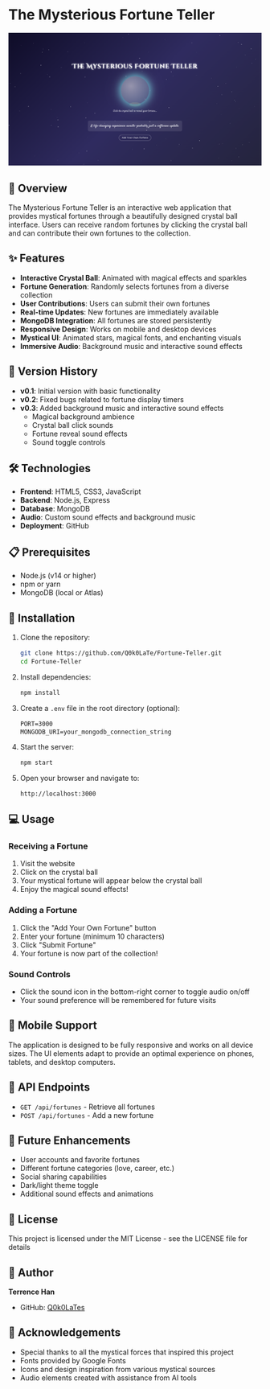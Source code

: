 # The Mysterious Fortune Teller

![Fortune Teller Preview](https://github.com/Q0k0LaTe/Fortune-Teller/blob/master/preview.png)

## 🔮 Overview

The Mysterious Fortune Teller is an interactive web application that provides mystical fortunes through a beautifully designed crystal ball interface. Users can receive random fortunes by clicking the crystal ball and can contribute their own fortunes to the collection.

## ✨ Features

- **Interactive Crystal Ball**: Animated with magical effects and sparkles
- **Fortune Generation**: Randomly selects fortunes from a diverse collection
- **User Contributions**: Users can submit their own fortunes
- **Real-time Updates**: New fortunes are immediately available
- **MongoDB Integration**: All fortunes are stored persistently
- **Responsive Design**: Works on mobile and desktop devices
- **Mystical UI**: Animated stars, magical fonts, and enchanting visuals
- **Immersive Audio**: Background music and interactive sound effects

## 📝 Version History

- **v0.1**: Initial version with basic functionality
- **v0.2**: Fixed bugs related to fortune display timers
- **v0.3**: Added background music and interactive sound effects
  - Magical background ambience
  - Crystal ball click sounds
  - Fortune reveal sound effects
  - Sound toggle controls

## 🛠️ Technologies

- **Frontend**: HTML5, CSS3, JavaScript
- **Backend**: Node.js, Express
- **Database**: MongoDB
- **Audio**: Custom sound effects and background music
- **Deployment**: GitHub

## 📋 Prerequisites

- Node.js (v14 or higher)
- npm or yarn
- MongoDB (local or Atlas)

## 🚀 Installation

1. Clone the repository:
   ```bash
   git clone https://github.com/Q0k0LaTe/Fortune-Teller.git
   cd Fortune-Teller
   ```

2. Install dependencies:
   ```bash
   npm install
   ```

3. Create a `.env` file in the root directory (optional):
   ```
   PORT=3000
   MONGODB_URI=your_mongodb_connection_string
   ```

4. Start the server:
   ```bash
   npm start
   ```

5. Open your browser and navigate to:
   ```
   http://localhost:3000
   ```

## 💻 Usage

### Receiving a Fortune
1. Visit the website
2. Click on the crystal ball
3. Your mystical fortune will appear below the crystal ball
4. Enjoy the magical sound effects!

### Adding a Fortune
1. Click the "Add Your Own Fortune" button
2. Enter your fortune (minimum 10 characters)
3. Click "Submit Fortune"
4. Your fortune is now part of the collection!

### Sound Controls
- Click the sound icon in the bottom-right corner to toggle audio on/off
- Your sound preference will be remembered for future visits

## 📱 Mobile Support

The application is designed to be fully responsive and works on all device sizes. The UI elements adapt to provide an optimal experience on phones, tablets, and desktop computers.

## 🔄 API Endpoints

- `GET /api/fortunes` - Retrieve all fortunes
- `POST /api/fortunes` - Add a new fortune

## 🔮 Future Enhancements

- User accounts and favorite fortunes
- Different fortune categories (love, career, etc.)
- Social sharing capabilities
- Dark/light theme toggle
- Additional sound effects and animations

## 📝 License

This project is licensed under the MIT License - see the LICENSE file for details

## 👤 Author

**Terrence Han**

- GitHub: [Q0k0LaTes](https://github.com/Q0k0LaTe)

## 🙏 Acknowledgements

- Special thanks to all the mystical forces that inspired this project
- Fonts provided by Google Fonts
- Icons and design inspiration from various mystical sources
- Audio elements created with assistance from AI tools